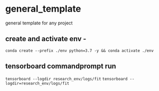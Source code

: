 # general_template

general template for any project

## create and activate env -

`conda create --prefix ./env python=3.7 -y && conda activate ./env`

## tensorboard commandprompt run

`tensorboard --logdir research_env/logs/fit`
`tensorboard --logdir=research_env/logs/fit`
